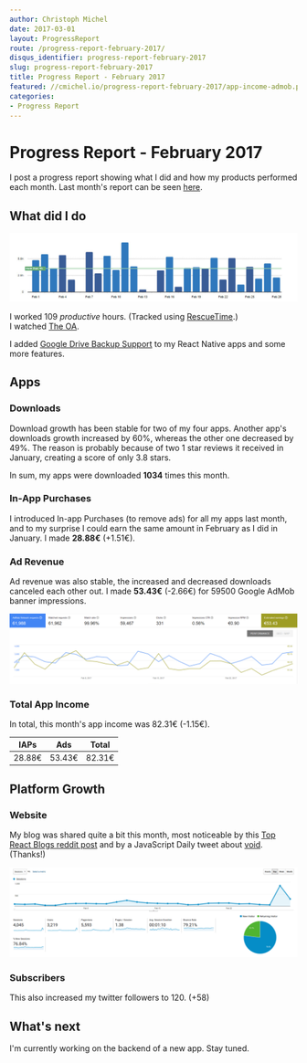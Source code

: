 ```yaml
---
author: Christoph Michel
date: 2017-03-01
layout: ProgressReport
route: /progress-report-february-2017/
disqus_identifier: progress-report-february-2017
slug: progress-report-february-2017
title: Progress Report - February 2017
featured: //cmichel.io/progress-report-february-2017/app-income-admob.png
categories:
- Progress Report
---
```

# Progress Report - February 2017
I post a progress report showing what I did and how my products performed each month.
Last month's report can be seen [here](/progress-report-january-2017).

## What did I do

[![Productive Hours in February 2017](./rescueTime.jpg)](./rescueTime.jpg)

I worked 109 _productive_ hours. (Tracked using [RescueTime](/redirects/rescuetime).)  
I watched [The OA](http://www.imdb.com/title/tt4635282/).

I added [Google Drive Backup Support](/google-drive-in-react-native) to my React Native apps and some more features.

## Apps
### Downloads
Download growth has been stable for two of my four apps. Another app's downloads growth increased by 60%, whereas the other one decreased by 49%. The reason is probably because of two 1 star reviews it received in January, creating a score of only 3.8 stars.

In sum, my apps were downloaded **1034** times this month.

### In-App Purchases
I introduced In-app Purchases (to remove ads) for all my apps last month, and to my surprise I could earn the same amount in February as I did in January.
I made **28.88€** (+1.51€).

### Ad Revenue
Ad revenue was also stable, the increased and decreased downloads canceled each other out. I made **53.43€** (-2.66€) for 59500 Google AdMob banner impressions.

[![App Income AdMob](./app-income-admob.png)](./app-income-admob.png)

### Total App Income
In total, this month's app income was 82.31€ (-1.15€).

IAPs | Ads | Total
--- | --- | ---
28.88€ | 53.43€ | 82.31€

## Platform Growth
### Website
My blog was shared quite a bit this month, most noticeable by this [Top React Blogs reddit post](https://reddit.com/r/reactjs/comments/5t8loz/what_are_your_top_reactreact_native_blogs_that/) and by a JavaScript Daily tweet about [void](/javascript-void-keyword/). (Thanks!)

[![Website Traffic](./website-traffic.png)](./website-traffic.png)


### Subscribers
This also increased my twitter followers to 120. (+58)

## What's next
I'm currently working on the backend of a new app. Stay tuned.